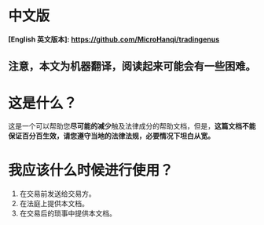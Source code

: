 # 中文版

**[English 英文版本]: https://github.com/MicroHanqi/tradingenus**

注意，本文为机器翻译，阅读起来可能会有一些困难。
------

# 这是什么？

这是一个可以帮助您**尽可能的减少**触及法律成分的帮助文档，但是，**这篇文档不能保证百分百生效，请您遵守当地的法律法规，必要情况下坦白从宽。**

# 我应该什么时候进行使用？

1. 在交易前发送给交易方。
2. 在法庭上提供本文档。
3. 在交易后的琐事中提供本文档。
